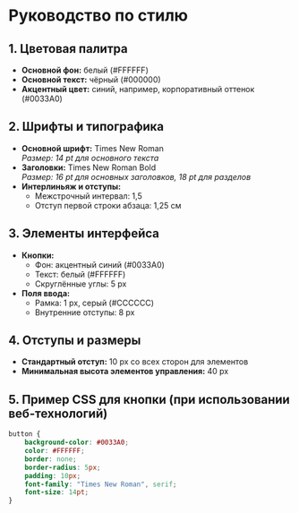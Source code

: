 # Руководство по стилю

## 1. Цветовая палитра
- **Основной фон:** белый (#FFFFFF)
- **Основной текст:** чёрный (#000000)
- **Акцентный цвет:** синий, например, корпоративный оттенок (#0033A0)

## 2. Шрифты и типографика
- **Основной шрифт:** Times New Roman  
  _Размер: 14 pt для основного текста_
- **Заголовки:** Times New Roman Bold  
  _Размер: 16 pt для основных заголовков, 18 pt для разделов_
- **Интерлиньяж и отступы:**
  - Межстрочный интервал: 1,5
  - Отступ первой строки абзаца: 1,25 см

## 3. Элементы интерфейса
- **Кнопки:**
  - Фон: акцентный синий (#0033A0)
  - Текст: белый (#FFFFFF)
  - Скруглённые углы: 5 px
- **Поля ввода:**
  - Рамка: 1 px, серый (#CCCCCC)
  - Внутренние отступы: 8 px

## 4. Отступы и размеры
- **Стандартный отступ:** 10 px со всех сторон для элементов
- **Минимальная высота элементов управления:** 40 px

## 5. Пример CSS для кнопки (при использовании веб-технологий)
```css
button {
    background-color: #0033A0;
    color: #FFFFFF;
    border: none;
    border-radius: 5px;
    padding: 10px;
    font-family: "Times New Roman", serif;
    font-size: 14pt;
}
